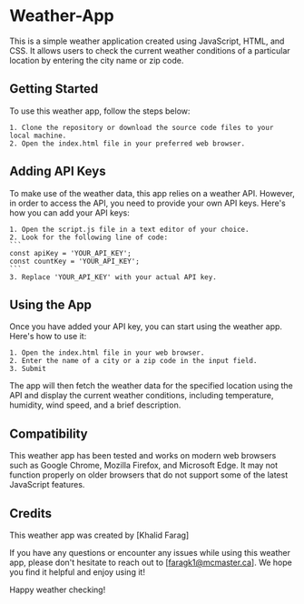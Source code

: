 # Weather-App

This is a simple weather application created using JavaScript, HTML, and CSS. It allows users to check the current weather conditions of a particular location by entering the city name or zip code.

## Getting Started

To use this weather app, follow the steps below:

    1. Clone the repository or download the source code files to your local machine.
    2. Open the index.html file in your preferred web browser.

## Adding API Keys

To make use of the weather data, this app relies on a weather API. However, in order to access the API, you need to provide your own API keys. Here's how you can add your API keys:

    1. Open the script.js file in a text editor of your choice.
    2. Look for the following line of code:
    ```
    const apiKey = 'YOUR_API_KEY';
    const countKey = 'YOUR_API_KEY';
    ```
    3. Replace 'YOUR_API_KEY' with your actual API key.

## Using the App

Once you have added your API key, you can start using the weather app. Here's how to use it:
    
    1. Open the index.html file in your web browser.
    2. Enter the name of a city or a zip code in the input field.
    3. Submit
    
The app will then fetch the weather data for the specified location using the API and display the current weather conditions, including temperature, humidity, wind speed, and a brief description.

## Compatibility

This weather app has been tested and works on modern web browsers such as Google Chrome, Mozilla Firefox, and Microsoft Edge. It may not function properly on older browsers that do not support some of the latest JavaScript features.

## Credits

This weather app was created by [Khalid Farag]

If you have any questions or encounter any issues while using this weather app, please don't hesitate to reach out to [faragk1@mcmaster.ca]. We hope you find it helpful and enjoy using it!

Happy weather checking!
